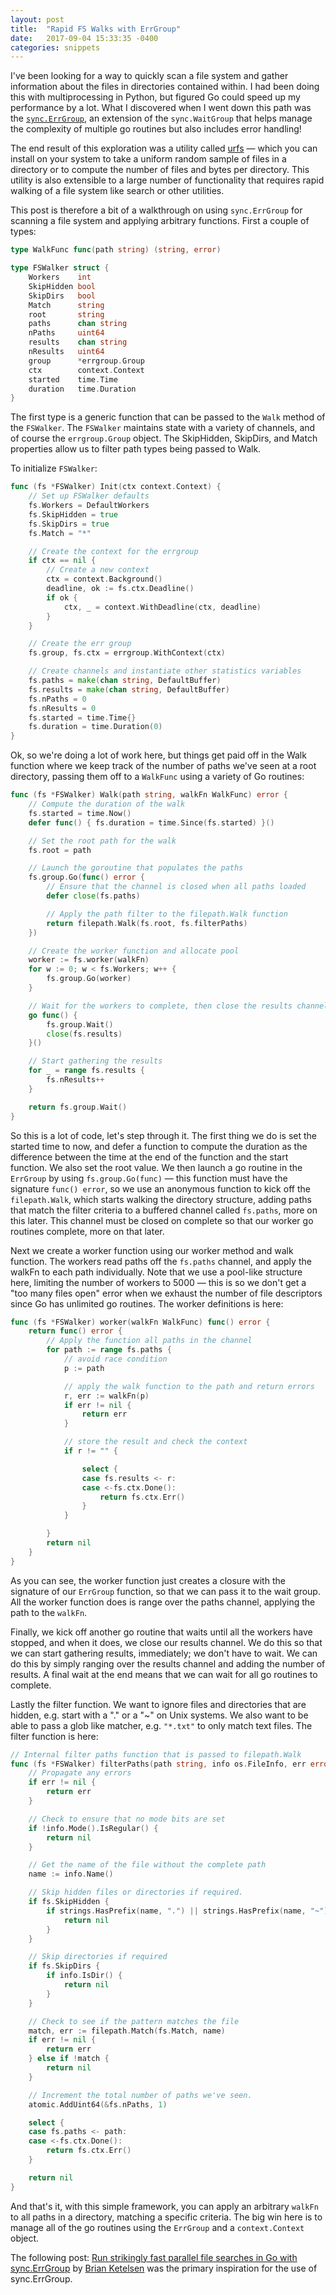 ```yaml
---
layout: post
title:  "Rapid FS Walks with ErrGroup"
date:   2017-09-04 15:33:35 -0400
categories: snippets
---
```


I've been looking for a way to quickly scan a file system and gather information about the files in directories contained within. I had been doing this with multiprocessing in Python, but figured Go could speed up my performance by a lot. What I discovered when I went down this path was the [`sync.ErrGroup`](https://godoc.org/golang.org/x/sync/errgroup), an extension of the `sync.WaitGroup` that helps manage the complexity of multiple go routines but also includes error handling!

The end result of this exploration was a utility called [urfs](https://github.com/bbengfort/urfs) &mdash; which you can install on your system to take a uniform random sample of files in a directory or to compute the number of files and bytes per directory. This utility is also extensible to a large number of functionality that requires rapid walking of a file system like search or other utilities.

This post is therefore a bit of a walkthrough on using `sync.ErrGroup` for scanning a file system and applying arbitrary functions. First a couple of types:

```go
type WalkFunc func(path string) (string, error)

type FSWalker struct {
	Workers    int             
	SkipHidden bool            
	SkipDirs   bool            
	Match      string          
	root       string          
	paths      chan string     
	nPaths     uint64          
	results    chan string     
	nResults   uint64        
	group      *errgroup.Group
	ctx        context.Context
	started    time.Time       
	duration   time.Duration   
}
```

The first type is a generic function that can be passed to the `Walk` method of the `FSWalker`. The `FSWalker` maintains state with a variety of channels, and of course the `errgroup.Group` object. The SkipHidden, SkipDirs, and Match properties allow us to filter path types being passed to Walk.

To initialize `FSWalker`:

```go
func (fs *FSWalker) Init(ctx context.Context) {
	// Set up FSWalker defaults
	fs.Workers = DefaultWorkers
	fs.SkipHidden = true
	fs.SkipDirs = true
	fs.Match = "*"

    // Create the context for the errgroup
	if ctx == nil {
		// Create a new context
		ctx = context.Background()
		deadline, ok := fs.ctx.Deadline()
		if ok {
			ctx, _ = context.WithDeadline(ctx, deadline)
		}
	}

    // Create the err group
    fs.group, fs.ctx = errgroup.WithContext(ctx)

    // Create channels and instantiate other statistics variables
	fs.paths = make(chan string, DefaultBuffer)
	fs.results = make(chan string, DefaultBuffer)
	fs.nPaths = 0
	fs.nResults = 0
	fs.started = time.Time{}
	fs.duration = time.Duration(0)
}
```

Ok, so we're doing a lot of work here, but things get paid off in the Walk function where we keep track of the number of paths we've seen at a root directory, passing them off to a `WalkFunc` using a variety of Go routines:

```go
func (fs *FSWalker) Walk(path string, walkFn WalkFunc) error {
	// Compute the duration of the walk
	fs.started = time.Now()
	defer func() { fs.duration = time.Since(fs.started) }()

	// Set the root path for the walk
	fs.root = path

	// Launch the goroutine that populates the paths
	fs.group.Go(func() error {
        // Ensure that the channel is closed when all paths loaded
    	defer close(fs.paths)

        // Apply the path filter to the filepath.Walk function
    	return filepath.Walk(fs.root, fs.filterPaths)
    })

	// Create the worker function and allocate pool
	worker := fs.worker(walkFn)
	for w := 0; w < fs.Workers; w++ {
		fs.group.Go(worker)
	}

	// Wait for the workers to complete, then close the results channel
	go func() {
		fs.group.Wait()
		close(fs.results)
	}()

	// Start gathering the results
	for _ = range fs.results {
		fs.nResults++
	}

	return fs.group.Wait()
}
```

So this is a lot of code, let's step through it. The first thing we do is set the started time to now, and defer a function to compute the duration as the difference between the time at the end of the function and the start function. We also set the root value. We then launch a go routine in the `ErrGroup` by using `fs.group.Go(func)` &mdash; this function must have the signature `func() error`, so we use an anonymous function to kick off the `filepath.Walk`, which starts walking the directory structure, adding paths that match the filter criteria to a buffered channel called `fs.paths`, more on this later. This channel must be closed on complete so that our worker go routines complete, more on that later.

Next we create a worker function using our worker method and walk function. The workers read paths off the `fs.paths` channel, and apply the walkFn to each path individually. Note that we use a pool-like structure here, limiting the number of workers to 5000 &mdash; this is so we don't get a "too many files open" error when we exhaust the number of file descriptors since Go has unlimited go routines. The worker definitions is here:

```go
func (fs *FSWalker) worker(walkFn WalkFunc) func() error {
	return func() error {
		// Apply the function all paths in the channel
		for path := range fs.paths {
			// avoid race condition
			p := path

			// apply the walk function to the path and return errors
			r, err := walkFn(p)
			if err != nil {
				return err
			}

			// store the result and check the context
			if r != "" {

				select {
				case fs.results <- r:
				case <-fs.ctx.Done():
					return fs.ctx.Err()
				}
			}

		}
		return nil
	}
}
```

As you can see, the worker function just creates a closure with the signature of our `ErrGroup` function, so that we can pass it to the wait group. All the worker function does is range over the paths channel, applying the path to the `walkFn`.

Finally, we kick off another go routine that waits until all the workers have stopped, and when it does, we close our results channel. We do this so that we can start gathering results, immediately; we don't have to wait. We can do this by simply ranging over the results channel and adding the number of results. A final wait at the end means that we can wait for all go routines to complete.

Lastly the filter function. We want to ignore files and directories that are hidden, e.g. start with a "." or a "~" on Unix systems. We also want to be able to pass a glob like matcher, e.g. `"*.txt"` to only match text files. The filter function is here:

```go
// Internal filter paths function that is passed to filepath.Walk
func (fs *FSWalker) filterPaths(path string, info os.FileInfo, err error) error {
	// Propagate any errors
	if err != nil {
		return err
	}

	// Check to ensure that no mode bits are set
	if !info.Mode().IsRegular() {
		return nil
	}

	// Get the name of the file without the complete path
	name := info.Name()

	// Skip hidden files or directories if required.
	if fs.SkipHidden {
		if strings.HasPrefix(name, ".") || strings.HasPrefix(name, "~") {
			return nil
		}
	}

	// Skip directories if required
	if fs.SkipDirs {
		if info.IsDir() {
			return nil
		}
	}

	// Check to see if the pattern matches the file
	match, err := filepath.Match(fs.Match, name)
	if err != nil {
		return err
	} else if !match {
		return nil
	}

	// Increment the total number of paths we've seen.
	atomic.AddUint64(&fs.nPaths, 1)

	select {
	case fs.paths <- path:
	case <-fs.ctx.Done():
		return fs.ctx.Err()
	}

	return nil
}
```

And that's it, with this simple framework, you can apply an arbitrary `walkFn` to all paths in a directory, matching a specific criteria. The big win here is to manage all of the go routines using the `ErrGroup` and a `context.Context` object.

The following post: [Run strikingly fast parallel file searches in Go with sync.ErrGroup](https://www.oreilly.com/learning/run-strikingly-fast-parallel-file-searches-in-go-with-sync-errgroup) by [Brian Ketelsen](https://www.oreilly.com/people/7e856-brian-ketelsen) was the primary inspiration for the use of sync.ErrGroup.
